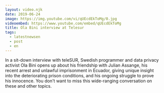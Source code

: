 ```yaml
---
layout: video.njk
date: 2019-06-24
image: https://img.youtube.com/vi/qUEcdEkToMg/0.jpg
videoembed: https://www.youtube.com/embed/qUEcdEkToMg
title: Ola Bini interview at Telesur 
tags:
  - latestnewsen
  - post
  - en
---
```


In a sit-down interview with teleSUR, Swedish programmer and data privacy activist Ola Bini opens up about his friendship with Julian Assange, his recent arrest and unlawful imprisonment in Ecuador, giving unique insight into the deteriorating prison conditions, and his ongoing struggle to prove his innocence. You don't want to miss this wide-ranging conversation on these and other topics. 



